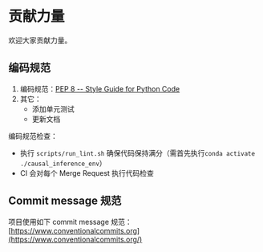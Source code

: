 # 贡献力量

欢迎大家贡献力量。

## 编码规范

1. 编码规范：[PEP 8 -- Style Guide for Python Code](https://www.python.org/dev/peps/pep-0008/)
2. 其它：
    - 添加单元测试
    - 更新文档

编码规范检查：
- 执行 `scripts/run_lint.sh` 确保代码保持满分（需首先执行`conda activate ./causal_inference_env`）
- CI 会对每个 Merge Request 执行代码检查

## Commit message 规范

项目使用如下 commit message 规范：[https://www.conventionalcommits.org](https://www.conventionalcommits.org/)

